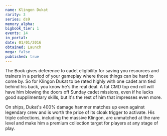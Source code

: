 ```yaml
---
name: Klingon Dukat
rarity: 3
series: ds9
memory_alpha:
bigbook_tier: 1
events: 14
in_portal:
date: 01/01/2016
obtained: Launch
mega: false
published: true
---
```


The Book gives deference to cadet eligibility for saving you resources and trainers in a period of your gameplay where those things can be hard to come by. So for Klingon Dukat to be rated highly with one cadet arm tied behind his back, you know he's the real deal. A fat CMD top end roll will have him blowing the doors off Sunday cadet missions, even if he lacks good supplimentary skills, but it's the rest of him that impresses even more.

On ships, Dukat's 400% damage hammer matches up even against legendary crew and is worth the price of its cloak trigger to activate. His triple collections, including the massive Klingon, are unmatched at the rare level and make him a premium collection target for players at any stage of play.
